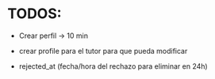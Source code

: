 # TODOS:

- Crear perfil -> 10 min
- crear profile para el tutor para que pueda modificar

- rejected_at (fecha/hora del rechazo para eliminar en 24h)
